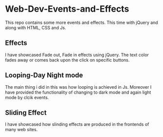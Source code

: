 # Web-Dev-Events-and-Effects
This repo contains some more events and effects. This time with jQuery and along with HTML, CSS and Js. 

## Effects
I have showcased Fade out, Fade in effects using jQuery. The text color fades away or comes back upon the click on specific buttons.

## Looping-Day Night mode
The main thing i did in this was how looping is achieved in Js. Moreover I have provided the functionality of changing to dark mode and again light mode by clcik events. 

## Sliding Effect
I have showcased how slinding effects are produced in the frontends of many web sites.
